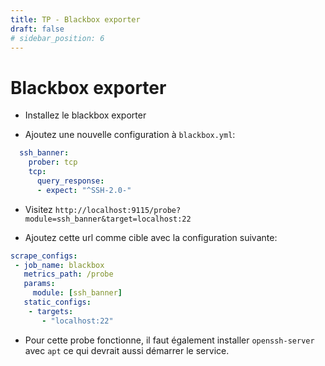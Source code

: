 ```yaml
---
title: TP - Blackbox exporter
draft: false
# sidebar_position: 6
---
```


# Blackbox exporter

- Installez le blackbox exporter

- Ajoutez une nouvelle configuration à `blackbox.yml`:

```yaml
  ssh_banner:
    prober: tcp
    tcp:
      query_response:
      - expect: "^SSH-2.0-"
```

- Visitez `http://localhost:9115/probe?module=ssh_banner&target=localhost:22`

- Ajoutez cette url comme cible avec la configuration suivante:

```yaml
scrape_configs:
 - job_name: blackbox
   metrics_path: /probe
   params:
     module: [ssh_banner]
   static_configs:
    - targets:
       - "localhost:22"
```

- Pour cette probe fonctionne, il faut également installer `openssh-server` avec `apt` ce qui devrait aussi démarrer le service.